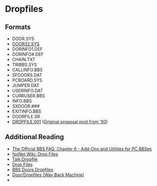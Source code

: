 # Dropfiles

## Formats
* DOOR.SYS
* [DOOR32.SYS](dropfile_formats/door32_sys.txt)
* DORINFO1.DEF
* DORINFO#.DEF
* CHAIN.TXT
* TRIBBS.SYS
* CALLINFO.BBS
* SFDOORS.DAT
* PCBOARD.SYS
* JUMPER.DAT
* USERINFO.DAT
* CURRUSER.BBS
* INFO.BBS
* SXDOOR.###
* EXITINFO.BBS
* DOORFILE.SR
* [DROPFILE.001](dropfile_formats/dts_0001_0_07.txt) ([Original proposal post from '93](https://groups.google.com/forum/#!msg/comp.bbs.misc/zNryonyQgv0/5yFVUZPcmyEJ))

## Additional Reading
* [The Official BBS FAQ: Chapter 6 - Add-Ons and Utilities for PC BBSes](http://thebbs.org/bbsfaq/ch06.02.htm)
* [fsxNet Wiki: Drop Files](http://wiki.bbs.geek.nz/doors:dropfiles)
* [Talk:Dropfile](https://en.wikipedia.org/wiki/Talk%3ADropfile)
* [Drop Files](http://thoughtproject.com/libraries/bbs/Sysop/Doors/DropFiles/index.htm)
* [BBS Doors Dropfiles](http://www.kofobbs.dk/mbseman/misc/dropfile.html)
* [Door/Dropfiles (Way Back Machine)](http://web.archive.org/web/20160304093150/http://goldfndr.home.mindspring.com/dropfile/)
* 